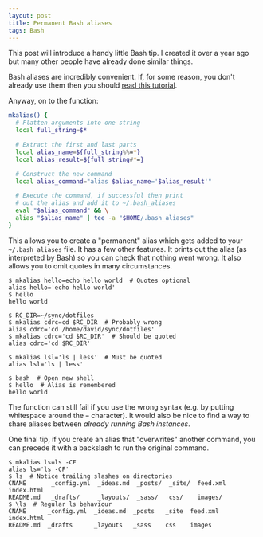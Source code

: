 ```yaml
---
layout: post
title: Permanent Bash aliases
tags: Bash
---
```


This post will introduce a handy little Bash tip. I created it over a year ago but many other people have already done similar things.

Bash aliases are incredibly convenient. If, for some reason, you don't already use them then you should [read this tutorial](https://www.digitalocean.com/community/tutorials/an-introduction-to-useful-bash-aliases-and-functions). 


Anyway, on to the function:

```bash
mkalias() {
  # Flatten arguments into one string
  local full_string=$*

  # Extract the first and last parts
  local alias_name=${full_string%%=*}
  local alias_result=${full_string#*=}

  # Construct the new command
  local alias_command="alias $alias_name='$alias_result'"

  # Execute the command, if successful then print 
  # out the alias and add it to ~/.bash_aliases
  eval "$alias_command" && \
  alias "$alias_name" | tee -a "$HOME/.bash_aliases"
}
```

This allows you to create a "permanent" alias which gets added to your `~/.bash_aliases` file. It has a few other features. It prints out the alias (as interpreted by Bash) so you can check that nothing went wrong. It also allows you to omit quotes in many circumstances. 

```console
$ mkalias hello=echo hello world  # Quotes optional
alias hello='echo hello world'
$ hello
hello world

$ RC_DIR=~/sync/dotfiles
$ mkalias cdrc=cd $RC_DIR  # Probably wrong
alias cdrc='cd /home/david/sync/dotfiles'
$ mkalias cdrc='cd $RC_DIR'  # Should be quoted
alias cdrc='cd $RC_DIR'

$ mkalias lsl='ls | less'  # Must be quoted
alias lsl='ls | less'

$ bash  # Open new shell
$ hello  # Alias is remembered
hello world
```

The function can still fail if you use the wrong syntax (e.g. by putting whitespace around the `=` character). It would also be nice to find a way to share aliases between *already running Bash instances*. 

One final tip, if you create an alias that "overwrites" another command, you can precede it with a backslash to run the original command.

```console
$ mkalias ls=ls -CF
alias ls='ls -CF'
$ ls  # Notice trailing slashes on directories
CNAME       _config.yml  _ideas.md  _posts/  _site/  feed.xml  index.html
README.md   _drafts/     _layouts/  _sass/   css/    images/
$ \ls  # Regular ls behaviour
CNAME      _config.yml  _ideas.md  _posts   _site  feed.xml  index.html
README.md  _drafts      _layouts   _sass    css    images
```
